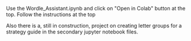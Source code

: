 Use the Wordle_Assistant.ipynb and click on "Open in Colab" button at the top. Follow the instructions at the top

Also there is a, still in construction, project on creating letter groups for a strategy guide in the secondary jupyter notebook files.
